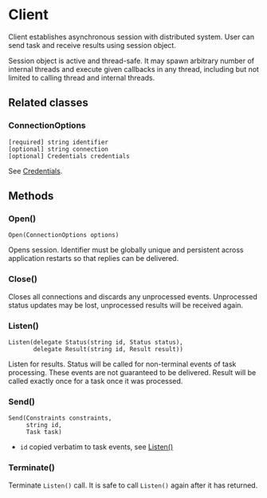 # Client

Client establishes asynchronous session with distributed system.
User can send task and receive results using session object.

Session object is active and thread-safe. It may spawn
arbitrary number of internal threads and execute
given callbacks in any thread, including but not limited
to calling thread and internal threads.

## Related classes

### ConnectionOptions

```
[required] string identifier
[optional] string connection
[optional] Credentials credentials
```

See [Credentials](common.md#credentials).

## Methods

### Open()

```
Open(ConnectionOptions options)
```

Opens session.
Identifier must be globally unique and persistent
across application restarts so that replies can be delivered.

### Close()

Closes all connections and discards any unprocessed events.
Unprocessed status updates may be lost, unprocessed
results will be received again.

### Listen()

```
Listen(delegate Status(string id, Status status),
       delegate Result(string id, Result result))
```

Listen for results. Status will be called
for non-terminal events of task processing.
These events are not guaranteed to be delivered.
Result will be called exactly once for a task
once it was processed.

### Send()

```
Send(Constraints constraints,
     string id,
     Task task)
```

- `id` copied verbatim to task events, see [Listen()](#listen)

### Terminate()

Terminate `Listen()` call. It is safe to call
`Listen()` again after it has returned.
